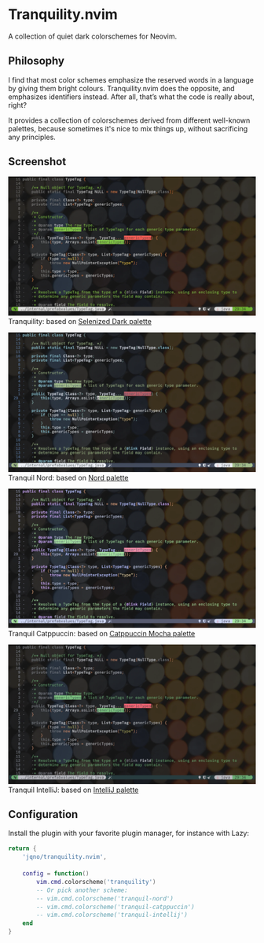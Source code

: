 # Tranquility.nvim

A collection of quiet dark colorschemes for Neovim.

## Philosophy

I find that most color schemes emphasize the reserved words in a language by giving them bright colours. Tranquility.nvim does the opposite, and emphasizes identifiers instead. After all, that’s what the code is really about, right?

It provides a collection of colorschemes derived from different well-known palettes, because sometimes it's nice to mix things up, without sacrificing any principles.

## Screenshot

![tranquility](doc/tranquility.webp)
Tranquility: based on [Selenized Dark palette](https://github.com/jan-warchol/selenized)

![tranquil-nord](doc/tranquil-nord.webp)
Tranquil Nord: based on [Nord palette](https://www.nordtheme.com/)

![tranquil-catppuccin](doc/tranquil-catppuccin.webp)
Tranquil Catppuccin: based on [Catppuccin Mocha palette](https://github.com/catppuccin/catppuccin)

![tranquil-intellij](doc/tranquil-intellij.webp)
Tranquil IntelliJ: based on [IntelliJ palette](https://www.jetbrains.com/idea/)

## Configuration

Install the plugin with your favorite plugin manager, for instance with Lazy:

```lua
return {
    'jqno/tranquility.nvim',

    config = function()
        vim.cmd.colorscheme('tranquility')
        -- Or pick another scheme:
        -- vim.cmd.colorscheme('tranquil-nord')
        -- vim.cmd.colorscheme('tranquil-catppuccin')
        -- vim.cmd.colorscheme('tranquil-intellij')
    end
}
```
